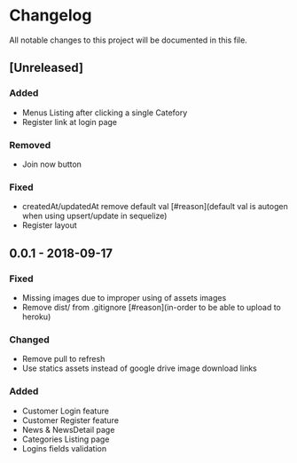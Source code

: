 # Changelog
All notable changes to this project will be documented in this file.

## [Unreleased]
### Added
- Menus Listing after clicking a single Catefory
- Register link at login page
### Removed 
- Join now button
### Fixed
- createdAt/updatedAt remove default val [#reason](default val is autogen when using upsert/update in sequelize)
- Register layout

## 0.0.1 - 2018-09-17
### Fixed
- Missing images due to improper using of assets images
- Remove dist/ from .gitignore [#reason](in-order to be able to upload to heroku)
### Changed
- Remove pull to refresh
- Use statics assets instead of google drive image download links
### Added
- Customer Login feature
- Customer Register feature
- News & NewsDetail page
- Categories Listing page
- Logins fields validation